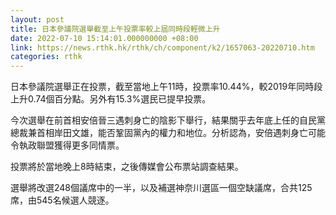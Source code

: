 ```yaml
---
layout: post
title: 日本參議院選舉截至上午投票率較上屆同時段輕微上升
date: 2022-07-10 15:14:01.000000000 +08:00
link: https://news.rthk.hk/rthk/ch/component/k2/1657063-20220710.htm
categories: rthk
---
```


日本參議院選舉正在投票，截至當地上午11時，投票率10.44%，較2019年同時段上升0.74個百分點。另外有15.3%選民已提早投票。

今次選舉在前首相安倍晉三遇刺身亡的陰影下舉行，結果關乎去年底上任的自民黨總裁兼首相岸田文雄，能否鞏固黨內的權力和地位。分析認為，安倍遇刺身亡可能令執政聯盟獲得更多同情票。

投票將於當地晚上8時結束，之後傳媒會公布票站調查結果。

選舉將改選248個議席中的一半，以及補選神奈川選區一個空缺議席，合共125席，由545名候選人競逐。
